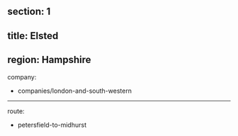 section: 1
----
title: Elsted
----
region: Hampshire
----
company:
- companies/london-and-south-western
----
route:
- petersfield-to-midhurst
